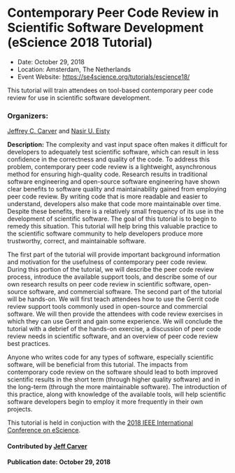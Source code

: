 # Contemporary Peer Code Review in Scientific Software Development (eScience 2018 Tutorial)

- Date: October 29, 2018
- Location: Amsterdam, The Netherlands
- Event Website: https://se4science.org/tutorials/escience18/

This tutorial will train attendees on tool-based contemporary peer code review for use in scientific software development.

### Organizers: 
[Jeffrey C. Carver](http://carver.cs.ua.edu) and [Nasir U. Eisty](http://neisty.students.cs.ua.edu/)

**Description:**  The complexity and vast input space often makes it difficult for developers to adequately test scientific software, which can result in less confidence in the correctness and quality of the code. To address this problem, contemporary peer code review is a lightweight, asynchronous method for ensuring high-quality code. Research results in traditional software engineering and open-source software engineering have shown clear benefits to software quality and maintainability gained from employing peer code review. By writing code that is more readable and easier to understand, developers also make that code more maintainable over time. Despite these benefits, there is a relatively small frequency of its use in the development of scientific software. The goal of this tutorial is to begin to remedy this situation. This tutorial will help bring this valuable practice to the scientific software community to help developers produce more trustworthy, correct, and maintainable software.

The first part of the tutorial will provide important background information and motivation for the usefulness of contemporary peer code review. During this portion of the tutorial, we will describe the peer code review process, introduce the available support tools, and describe some of our own research results on peer code review in scientific software, open-source software, and commercial software. The second part of the tutorial will be hands-on. We will first teach attendees how to use the Gerrit code review support tools commonly used in open-source and commercial software. We will then provide the attendees with code review exercises in which they can use Gerrit and gain some experience. We will conclude the tutorial with a debrief of the hands-on exercise, a discussion of peer code review needs in scientific software, and an overview of peer code review best practices.

Anyone who writes code for any types of software, especially scientific software, will be beneficial from this tutorial. The impacts from contemporary code review on the software should lead to both improved scientific results in the short term (through higher quality software) and in the long-term (through the more maintainable software). The introduction of this practice, along with knowledge of the available tools, will help scientific software developers begin to employ it more frequently in their own projects. 

This tutorial is held in conjuction with the [2018 IEEE International Conference on eScience](https://www.escience2018.com).

#### Contributed by [Jeff Carver](https://github.com/JeffCarver "Jeff Carver GitHub Profile")

#### Publication date: October 29, 2018

<!---
Publish: yes
RSS update: 2018-07-27
Categories: development
Topics: software engineering, peer code review
Tags: tutorial
Level: 2
Prerequisites: default
Aggregate: none
--->
